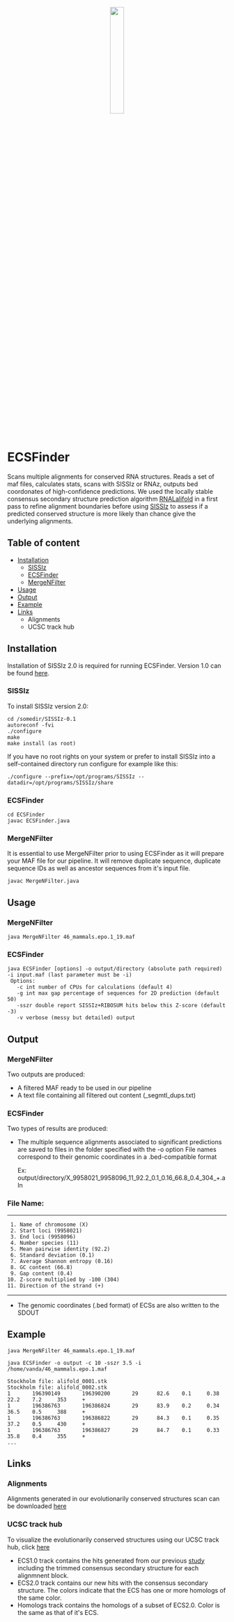 


<p align="center" width="100%">
    <img width="25%" src="https://user-images.githubusercontent.com/44384386/195381940-680064be-d53a-45b6-a5e1-a80ff1cb804e.jpg"> 
</p>

# ECSFinder

Scans multiple alignments for conserved RNA structures. Reads a set of maf files, calculates stats, scans with SISSIz or RNAz, outputs bed coordonates of high-confidence predictions. We used the locally stable consensus secondary structure prediction algorithm [RNALalifold](https://www.tbi.univie.ac.at/RNA/RNALalifold.1.html) in a first pass to refine alignment boundaries before using [SISSIz](https://bmcbioinformatics.biomedcentral.com/articles/10.1186/1471-2105-9-248) to assess if a predicted conserved structure is more likely than chance give the underlying alignments.


## Table of content

- [Installation](#installation)
    - [SISSIz](#sissiz)
    - [ECSFinder](#ecsfinder)
    - [MergeNFilter](#mergenfilter)
- [Usage](#usage)
- [Output](#output)
- [Example](#example)
- [Links](#links)
    - Alignments
    - UCSC track hub

## Installation
Installation of SISSIz 2.0 is required for running ECSFinder. Version 1.0 can be found [here](https://github.com/ViennaRNA/SISSIz).

### SISSIz

To install SISSIz version 2.0:
```
cd /somedir/SISSIz-0.1
autoreconf -fvi
./configure
make
make install (as root)
```
If you have no root rights on your system or prefer to install SISSIz
into a self-contained directory run configure for example like this:
```
./configure --prefix=/opt/programs/SISSIz --datadir=/opt/programs/SISSIz/share
```


### ECSFinder
```
cd ECSFinder
javac ECSFinder.java
```
### MergeNFilter
It is essential to use MergeNFilter prior to using ECSFinder as it will prepare your MAF file for our pipeline. It will remove duplicate sequence, duplicate sequence IDs as well as ancestor sequences from it's input file.
```
javac MergeNFilter.java
```
## Usage
### MergeNFilter
```
java MergeNFilter 46_mammals.epo.1_19.maf
```


### ECSFinder
```
java ECSFinder [options] -o output/directory (absolute path required) -i input.maf (last parameter must be -i)
 Options:
   -c int number of CPUs for calculations (default 4)
   -g int max gap percentage of sequences for 2D prediction (default 50)
   -sszr double report SISSIz+RIBOSUM hits below this Z-score (default -3)
   -v verbose (messy but detailed) output
```

## Output
### MergeNFilter
Two outputs are produced: 
* A filtered MAF ready to be used in our pipeline
* A text file containing all filtered out content (_segmtl_dups.txt)

### ECSFinder
 Two types of results are produced:
   *  The multiple sequence alignments associated to significant predictions are saved to files in the folder specified with the -o option
      File names correspond to their genomic coordinates in a .bed-compatible format
      
      Ex: output/directory/X_9958021_9958096_11_92.2_0.1_0.16_66.8_0.4_304_+.aln
     
 ### File Name:
***
     
     1. Name of chromosome (X)
     2. Start loci (9958021)
     3. End loci (9958096)
     4. Number species (11)
     5. Mean pairwise identity (92.2)
     6. Standard deviation (0.1)
     7. Average Shannon entropy (0.16)
     8. GC content (66.8)
     9. Gap content (0.4)
    10. Z-score multiplied by -100 (304)
    11. Direction of the strand (+)
 ***   
     
   *  The genomic coordinates (.bed format) of ECSs are also written to the SDOUT
                                    
## Example
 ```
java MergeNFilter 46_mammals.epo.1_19.maf

java ECSFinder -o output -c 10 -sszr 3.5 -i /home/vanda/46_mammals.epo.1.maf

Stockholm file: alifold_0001.stk
Stockholm file: alifold_0002.stk
1       196390149       196390200       29      82.6    0.1     0.38    22.2    7.2     353     +
1       196386763       196386824       29      83.9    0.2     0.34    36.5    0.5     388     +
1       196386763       196386822       29      84.3    0.1     0.35    37.2    0.5     430     +
1       196386763       196386827       29      84.7    0.1     0.33    35.8    0.4     355     +
...
```

## Links

### Alignments
Alignments generated in our evolutionarily conserved structures scan can be downloaded [here](https://de.cyverse.org/data/ds/iplant/home/vandalovejoy/Data?type=folder&resourceId=84919f88-4984-11ed-9d98-90e2ba675364)

### UCSC track hub
To visualize the evolutionarily conserved structures using our UCSC track hub, click [here](https://genome.ucsc.edu/s/VandaLovejoy2/Paper%20ECS)
- ECS1.0 track contains the hits generated from our previous [study](https://academic.oup.com/nar/article/41/17/8220/2411364) including the trimmed consensus secondary structure for each alignmnent block.
- ECS2.0 track contains our new hits with the consensus secondary structure. The colors indicate that the ECS has one or more homologs of the same color.
- Homologs track contains the homologs of a subset of ECS2.0. Color is the same as that of it's ECS.
